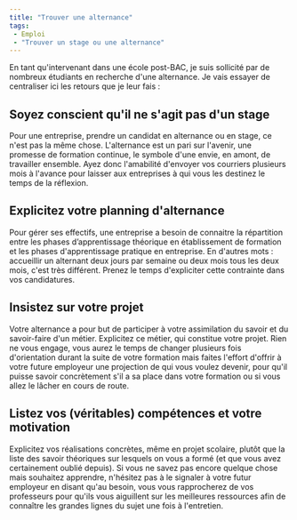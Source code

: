 ```yaml
---
title: "Trouver une alternance"
tags:
 - Emploi
 - "Trouver un stage ou une alternance"
---
```


En tant qu'intervenant dans une école post-BAC, je suis sollicité par de nombreux étudiants en recherche d'une alternance. Je vais essayer de centraliser ici les retours que je leur fais :

## Soyez conscient qu'il ne s'agit pas d'un stage

Pour une entreprise, prendre un candidat en alternance ou en stage, ce n'est pas la même chose. L'alternance est un pari sur l'avenir, une promesse de formation continue, le symbole d'une envie, en amont, de travailler ensemble. Ayez donc l'amabilité d'envoyer vos courriers plusieurs mois à l'avance pour laisser aux entreprises à qui vous les destinez le temps de la réflexion.

## Explicitez votre planning d'alternance

Pour gérer ses effectifs, une entreprise a besoin de connaitre la répartition entre les phases d’apprentissage théorique en établissement de formation et les phases d'apprentissage pratique en entreprise. En d'autres mots : accueillir un alternant deux jours par semaine ou deux mois tous les deux mois, c'est très différent. Prenez le temps d'expliciter cette contrainte dans vos candidatures.

## Insistez sur votre projet

Votre alternance a pour but de participer à votre assimilation du savoir et du savoir-faire d'un métier. Explicitez ce métier, qui constitue votre projet. Rien ne vous engage, vous aurez le temps de changer plusieurs fois d'orientation durant la suite de votre formation mais faites l'effort d'offrir à votre future employeur une projection de qui vous voulez devenir, pour qu'il puisse savoir concrètement s'il a sa place dans votre formation ou si vous allez le lâcher en cours de route.

## Listez vos (véritables) compétences et votre motivation

Explicitez vos réalisations concrètes, même en projet scolaire, plutôt que la liste des savoir théoriques sur lesquels on vous a formé (et que vous avez certainement oublié depuis). Si vous ne savez pas encore quelque chose mais souhaitez apprendre, n'hésitez pas à le signaler à votre futur employeur en disant qu'au besoin, vous vous rapprocherez de vos professeurs pour qu'ils vous aiguillent sur les meilleures ressources afin de connaître les grandes lignes du sujet une fois à l'entretien.
